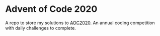 # Advent of Code 2020

A repo to store my solutions to [AOC2020](https://adventofcode.com/2020). An annual coding competition with daily challenges to complete.
